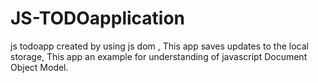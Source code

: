 # JS-TODOapplication
js todoapp created by using js dom , This app saves updates to the local storage, This app an example for understanding of javascript Document Object Model.
